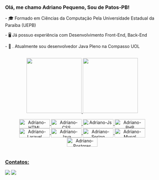 ### Olá, me chamo Adriano Pequeno, Sou de Patos-PB!

\- 🎓 Formado em Ciências da Computação Pela Universidade Estadual da Paraíba (UEPB)

\- 🖥️ Já possuo experiência com Desenvolvimento Front-End, Back-End 

\- 💼 . Atualmente sou desenvolvedor Java Pleno na Compasso UOL
##
<div align="center" >
  <a href="https://github.com/adrianopequeno">
  <img height="180em" src="https://github-readme-stats.vercel.app/api?username=adrianopequeno&show_icons=true&theme=dracula&include_all_commits=true&count_private=true"/>
  <img height="180em" src="https://github-readme-stats.vercel.app/api/top-langs/?username=adrianopequeno&layout=compact&langs_count=9&theme=dracula"/>
</div>

<div style="display: inline_block" align="center"><br>
    <img align="center" alt="Adriano-HTML" height="30" width="100" src="https://img.shields.io/badge/HTML5-E34F26?style=for-the-badge&logo=html5&logoColor=white" />
    <img align="center" alt="Adriano-CSS" height="30" width="100" src="https://img.shields.io/badge/CSS3-1572B6?style=for-the-badge&logo=css3&logoColor=white" />
    <img align="center" alt="Adriano-Js" height="30" width="100" src="https://img.shields.io/badge/JavaScript-323330?style=for-the-badge&logo=javascript&logoColor=F7DF1E" />
    <img align="center" alt="Adriano-PHP" height="30" width="100" src="https://img.shields.io/badge/PHP-777BB4?style=for-the-badge&logo=php&logoColor=white" />
    <img align="center" alt="Adriano-Laravel" height="30" width="100" src="https://img.shields.io/badge/Laravel-FF2D20?style=for-the-badge&logo=laravel&logoColor=white" />
    <img align="center" alt="Adriano-Java" height="30" width="100" src="https://img.shields.io/badge/Java-ED8B00?style=for-the-badge&logo=java&logoColor=white" />
    <img align="center" alt="Adriano-Spring" height="30" width="100" src="https://img.shields.io/badge/Spring-6DB33F?style=for-the-badge&logo=spring&logoColor=white" />
    <img align="center" alt="Adriano-Mysql" height="30" width="100" src="https://img.shields.io/badge/MySQL-00000F?style=for-the-badge&logo=mysql&logoColor=white" />
     <img align="center" alt="Adriano-Postgres" height="30" width="100" src="https://img.shields.io/badge/PostgreSQL-316192?style=for-the-badge&logo=postgresql&logoColor=white" />
</div>
<br>
  
### Contatos:
   <div style="display: inline_block">
    <a href="mailto:adrian.pekeno@gmail.com" target="_blank"> <img src="https://img.shields.io/badge/Gmail-D14836?style=for-the-badge&logo=gmail&logoColor=white" target="_blank" ></a>
    <a href="https://www.linkedin.com/in/adriano-pequeno-da-silva-12557b168/" target="_blank"> <img src="https://img.shields.io/badge/LinkedIn-0077B5?style=for-the-badge&logo=linkedin&logoColor=white" target="_blank" ></a>
  </div>
